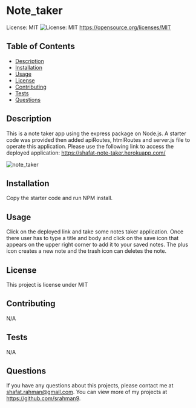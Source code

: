 # Note_taker

License: MIT ![License: MIT](https://img.shields.io/badge/License-MIT-yellow.svg)
https://opensource.org/licenses/MIT

## Table of Contents

- [Description](#description)
- [Installation](#installation)
- [Usage](#usage)
- [License](#license)
- [Contributing](#contributing)
- [Tests](#tests)
- [Questions](#questions)

## Description

This is a note taker app using the express package on Node.js. A starter code was provided then added apiRoutes, htmlRoutes and server.js file to operate this application.
Please use the following link to access the deployed application: https://shafat-note-taker.herokuapp.com/

![note_taker](https://user-images.githubusercontent.com/32348687/153775926-1e329a3c-153f-4e35-a7a6-51c1a566252b.PNG)

## Installation

Copy the starter code and run NPM install.

## Usage

Click on the deployed link and take some notes taker application. Once there user has to type a title and body and click on the save icon that appears on the upper right corner to add it to your saved notes. The plus icon creates a new note and the trash icon can deletes the note.

## License

This project is license under MIT

## Contributing

N/A

## Tests

N/A

## Questions

If you have any questions about this projects, please contact me at shafat.rahman@gmail.com. You can view more of my projects at https://github.com/srahman9.
